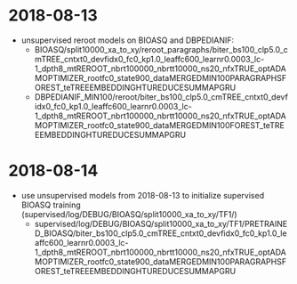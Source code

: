 2018-08-13
==========
 * unsupervised reroot models on BIOASQ and DBPEDIANIF:
    * BIOASQ/split10000_xa_to_xy/reroot_paragraphs/biter_bs100_clp5.0_cmTREE_cntxt0_devfidx0_fc0_kp1.0_leaffc600_learnr0.0003_lc-1_dpth8_mtREROOT_nbrt100000_nbrtt10000_ns20_nfxTRUE_optADAMOPTIMIZER_rootfc0_state900_dataMERGEDMIN100PARAGRAPHSFOREST_teTREEEMBEDDINGHTUREDUCESUMMAPGRU
    * DBPEDIANIF_MIN100/reroot/biter_bs100_clp5.0_cmTREE_cntxt0_devfidx0_fc0_kp1.0_leaffc600_learnr0.0003_lc-1_dpth8_mtREROOT_nbrt100000_nbrtt10000_ns20_nfxTRUE_optADAMOPTIMIZER_rootfc0_state900_dataMERGEDMIN100FOREST_teTREEEMBEDDINGHTUREDUCESUMMAPGRU

2018-08-14
==========
 * use unsupervised models from 2018-08-13 to initialize supervised BIOASQ training (supervised/log/DEBUG/BIOASQ/split10000_xa_to_xy/TF1/)
    * supervised/log/DEBUG/BIOASQ/split10000_xa_to_xy/TF1/PRETRAINED_BIOASQ/biter_bs100_clp5.0_cmTREE_cntxt0_devfidx0_fc0_kp1.0_leaffc600_learnr0.0003_lc-1_dpth8_mtREROOT_nbrt100000_nbrtt10000_ns20_nfxTRUE_optADAMOPTIMIZER_rootfc0_state900_dataMERGEDMIN100PARAGRAPHSFOREST_teTREEEMBEDDINGHTUREDUCESUMMAPGRU

